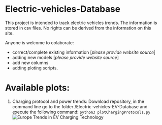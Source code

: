 # Electric-vehicles-Database

This project is intended to track electric vehicles trends. The information is stored in csv files. No rights can be derived from the information on this site. 

Anyone is welcome to colaborate:
* correct/complete existing information [*please provide website source*]
* adding new models [*please provide website source*]
* add new columns 
* adding ploting scripts.

# Available plots:

1. Charging protocol and power trends: Download repository, in the command line go to the folder /Electric-vehicles-EV-Database and execute the following command: `python3 plotChargingProtocols.py`
![Europe Trends in EV Charging Technology](https://github.com/OSkrk/Electric-vehicles-EV-Database/blob/main/newplot.png "Figure")
  
